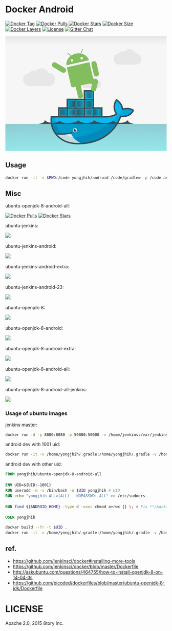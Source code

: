 # Docker Android

[![Docker Tag](https://img.shields.io/github/tag/yongjhih/docker-android.svg)](https://hub.docker.com/r/yongjhih/android/tags/)
[![Docker Pulls](https://img.shields.io/docker/pulls/yongjhih/android.svg)](https://hub.docker.com/r/yongjhih/android/)
[![Docker Stars](https://img.shields.io/docker/stars/yongjhih/android.svg)](https://hub.docker.com/r/yongjhih/android/)
[![Docker Size](https://img.shields.io/imagelayers/image-size/yongjhih/android/latest.svg)](https://imagelayers.io/?images=yongjhih/android:latest)
[![Docker Layers](https://img.shields.io/imagelayers/layers/yongjhih/android/latest.svg)](https://imagelayers.io/?images=yongjhih/android:latest)
[![License](https://img.shields.io/github/license/yongjhih/docker-android.svg)](https://github.com/yongjhih/docker-android/raw/master/LICENSE)
[![Gitter Chat](https://img.shields.io/gitter/room/yongjhih/docker-android.svg)](https://gitter.im/yongjhih/docker-android)

![](art/docker-android.png)

## Usage

```sh
docker run -it -v $PWD:/code yongjhih/android /code/gradlew -p /code assembleDebug
```

## Misc

ubuntu-openjdk-8-android-all:

[![Docker Pulls](https://img.shields.io/docker/pulls/yongjhih/ubuntu-openjdk-8-android-all.svg)](https://hub.docker.com/r/yongjhih/ubuntu-openjdk-8-android-all/)
[![Docker Stars](https://img.shields.io/docker/stars/yongjhih/ubuntu-openjdk-8-android-all.svg)](https://hub.docker.com/r/yongjhih/ubuntu-openjdk-8-android-all/)

ubuntu-jenkins:

[![](https://badge.imagelayers.io/yongjhih/ubuntu-jenkins:latest.svg)](https://imagelayers.io/?images=yongjhih/ubuntu-jenkins:latest)

ubuntu-jenkins-android:

[![](https://badge.imagelayers.io/yongjhih/ubuntu-jenkins-android:latest.svg)](https://imagelayers.io/?images=yongjhih/ubuntu-jenkins-android:latest)

ubuntu-jenkins-android-extra:

[![](https://badge.imagelayers.io/yongjhih/ubuntu-jenkins-android-extra:latest.svg)](https://imagelayers.io/?images=yongjhih/ubuntu-jenkins-android-extra:latest)

ubuntu-jenkins-android-23:

[![](https://badge.imagelayers.io/yongjhih/ubuntu-jenkins-android-23:latest.svg)](https://imagelayers.io/?images=yongjhih/ubuntu-jenkins-android-23:latest)

ubuntu-openjdk-8:

[![](https://badge.imagelayers.io/yongjhih/ubuntu-openjdk-8:latest.svg)](https://imagelayers.io/?images=yongjhih/ubuntu-openjdk-8:latest)

ubuntu-openjdk-8-android:

[![](https://badge.imagelayers.io/yongjhih/ubuntu-openjdk-8-android:latest.svg)](https://imagelayers.io/?images=yongjhih/ubuntu-openjdk-8-android:latest)

ubuntu-openjdk-8-android-extra:

[![](https://badge.imagelayers.io/yongjhih/ubuntu-openjdk-8-android-extra:latest.svg)](https://imagelayers.io/?images=yongjhih/ubuntu-openjdk-8-android-extra:latest)

ubuntu-openjdk-8-android-all:

[![](https://badge.imagelayers.io/yongjhih/ubuntu-openjdk-8-android-all:latest.svg)](https://imagelayers.io/?images=yongjhih/ubuntu-openjdk-8-android-all:latest)

ubuntu-openjdk-8-android-all-jenkins:

[![](https://badge.imagelayers.io/yongjhih/ubuntu-openjdk-8-android-all-jenkins:latest.svg)](https://imagelayers.io/?images=yongjhih/ubuntu-openjdk-8-android-all-jenkins:latest)

### Usage of ubuntu images

jenkins master:

```sh
docker run -d -p 8080:8080 -p 50000:50000 -v /home/jenkins:/var/jenkins_home yongjhih/ubuntu-openjdk-8-android-all-jenkins
```

android dev with 1001 uid:

```sh
docker run -it -v /home/yongjhih/.gradle:/home/yongjhih/.gradle -v /home/yongjhih/works/android:/home/yongjhih/works/android yongjhih/ubuntu-openjdk-8-android-all-1001 bash
```

android dev with other uid:

```dockerfile
FROM yongjhih/ubuntu-openjdk-8-android-all

ENV UID=${UID:-1001}
RUN useradd -m -s /bin/bash -u $UID yongjhih # UID
RUN echo "yongjhih ALL=(ALL)   NOPASSWD: ALL" >> /etc/sudoers

RUN find ${ANDROID_HOME} -type d -exec chmod a+rwx {} \; # Fix **/package.xml (Permission Denied)

USER yongjhih
```

```sh
docker build --fr -t $UID .
docker run -it -v /home/yongjhih/.gradle:/home/yongjhih/.gradle -v /home/yongjhih/works/android:/home/yongjhih/works/android $UID bash
```

## ref.

* https://github.com/jenkinsci/docker#installing-more-tools
* https://github.com/jenkinsci/docker/blob/master/Dockerfile
* http://askubuntu.com/questions/464755/how-to-install-openjdk-8-on-14-04-lts
* https://github.com/picoded/dockerfiles/blob/master/ubuntu-openjdk-8-jdk/Dockerfile

# LICENSE

Apache 2.0, 2015 8tory Inc.
